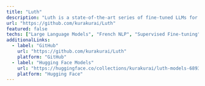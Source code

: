 ```yaml
---
title: "Luth"
description: "Luth is a state-of-the-art series of fine-tuned LLMs for French, delivering improved French instruction-following, math, and general knowledge capabilities."
url: "https://github.com/kurakurai/Luth"
featured: false
techs: ["Large Language Models", "French NLP", "Supervised Fine-tuning", "Axolotl", "LightEval"]
additionalLinks:
  - label: "GitHub"
    url: "https://github.com/kurakurai/Luth"
    platform: "GitHub"
  - label: "Hugging Face Models"
    url: "https://huggingface.co/collections/kurakurai/luth-models-6893b405f4b2d825eba73564"
    platform: "Hugging Face"
---
```

